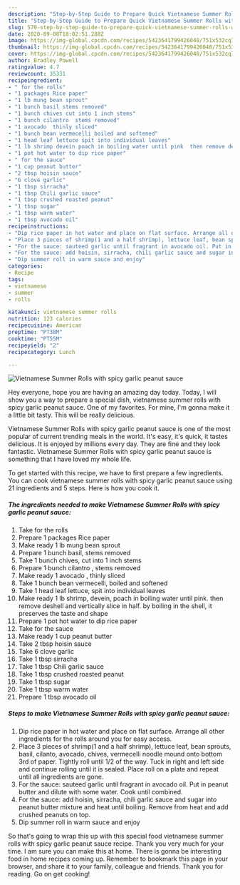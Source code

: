 ```yaml
---
description: "Step-by-Step Guide to Prepare Quick Vietnamese Summer Rolls with spicy garlic peanut sauce"
title: "Step-by-Step Guide to Prepare Quick Vietnamese Summer Rolls with spicy garlic peanut sauce"
slug: 570-step-by-step-guide-to-prepare-quick-vietnamese-summer-rolls-with-spicy-garlic-peanut-sauce
date: 2020-09-08T18:02:51.288Z
image: https://img-global.cpcdn.com/recipes/5423641799426048/751x532cq70/vietnamese-summer-rolls-with-spicy-garlic-peanut-sauce-recipe-main-photo.jpg
thumbnail: https://img-global.cpcdn.com/recipes/5423641799426048/751x532cq70/vietnamese-summer-rolls-with-spicy-garlic-peanut-sauce-recipe-main-photo.jpg
cover: https://img-global.cpcdn.com/recipes/5423641799426048/751x532cq70/vietnamese-summer-rolls-with-spicy-garlic-peanut-sauce-recipe-main-photo.jpg
author: Bradley Powell
ratingvalue: 4.7
reviewcount: 35331
recipeingredient:
- " for the rolls"
- "1 packages Rice paper"
- "1 lb mung bean sprout"
- "1 bunch basil stems removed"
- "1 bunch chives cut into 1 inch stems"
- "1 bunch cilantro  stems removed"
- "1 avocado  thinly sliced"
- "1 bunch bean vermecelli boiled and softened"
- "1 head leaf lettuce spit into individual leaves"
- "1 lb shrimp devein poach in boiling water until pink  then remove deshell and vertically slice in half by boiling in the shell it preserves the taste and shape"
- "1 pot hot water to dip rice paper"
- " for the sauce"
- "1 cup peanut butter"
- "2 tbsp hoisin sauce"
- "6 clove garlic"
- "1 tbsp sirracha"
- "1 tbsp Chili garlic sauce"
- "1 tbsp crushed roasted peanut"
- "1 tbsp sugar"
- "1 tbsp warm water"
- "1 tbsp avocado oil"
recipeinstructions:
- "Dip rice paper in hot water and place on flat surface. Arrange all other ingredients for the rolls around you for easy access."
- "Place 3 pieces of shrimp(1 and a half shrimp), lettuce leaf, bean sprouts, basil, cilanto, avocado, chives, vermecelli noodle mound onto bottom 3rd of paper. Tightly roll until 1/2 of the way. Tuck in right and left side and continue rolling until it is sealed. Place roll on a plate and repeat until all ingredients are gone."
- "For the sauce: sauteed garlic until fragrant in avocado oil. Put in peanut butter and dilute with some water. Cook until combined."
- "For the sauce: add hoisin, sirracha, chili garlic sauce and sugar into peanut butter mixture and heat until boiling. Remove from heat and add crushed peanuts on top."
- "Dip summer roll in warm sauce and enjoy"
categories:
- Recipe
tags:
- vietnamese
- summer
- rolls

katakunci: vietnamese summer rolls 
nutrition: 123 calories
recipecuisine: American
preptime: "PT38M"
cooktime: "PT55M"
recipeyield: "2"
recipecategory: Lunch

---
```



![Vietnamese Summer Rolls with spicy garlic peanut sauce](https://img-global.cpcdn.com/recipes/5423641799426048/751x532cq70/vietnamese-summer-rolls-with-spicy-garlic-peanut-sauce-recipe-main-photo.jpg)

Hey everyone, hope you are having an amazing day today. Today, I will show you a way to prepare a special dish, vietnamese summer rolls with spicy garlic peanut sauce. One of my favorites. For mine, I'm gonna make it a little bit tasty. This will be really delicious.

Vietnamese Summer Rolls with spicy garlic peanut sauce is one of the most popular of current trending meals in the world. It's easy, it's quick, it tastes delicious. It is enjoyed by millions every day. They are fine and they look fantastic. Vietnamese Summer Rolls with spicy garlic peanut sauce is something that I have loved my whole life.




To get started with this recipe, we have to first prepare a few ingredients. You can cook vietnamese summer rolls with spicy garlic peanut sauce using 21 ingredients and 5 steps. Here is how you cook it.

<!--inarticleads1-->

##### The ingredients needed to make Vietnamese Summer Rolls with spicy garlic peanut sauce:

1. Take  for the rolls
1. Prepare 1 packages Rice paper
1. Make ready 1 lb mung bean sprout
1. Prepare 1 bunch basil, stems removed
1. Take 1 bunch chives, cut into 1 inch stems
1. Prepare 1 bunch cilantro , stems removed
1. Make ready 1 avocado , thinly sliced
1. Take 1 bunch bean vermecelli, boiled and softened
1. Take 1 head leaf lettuce, spit into individual leaves
1. Make ready 1 lb shrimp, devein, poach in boiling water until pink.  then remove deshell and vertically slice in half. by boiling in the shell, it preserves the taste and shape
1. Prepare 1 pot hot water to dip rice paper
1. Take  for the sauce
1. Make ready 1 cup peanut butter
1. Take 2 tbsp hoisin sauce
1. Take 6 clove garlic
1. Take 1 tbsp sirracha
1. Take 1 tbsp Chili garlic sauce
1. Take 1 tbsp crushed roasted peanut
1. Take 1 tbsp sugar
1. Take 1 tbsp warm water
1. Prepare 1 tbsp avocado oil




<!--inarticleads2-->

##### Steps to make Vietnamese Summer Rolls with spicy garlic peanut sauce:

1. Dip rice paper in hot water and place on flat surface. Arrange all other ingredients for the rolls around you for easy access.
1. Place 3 pieces of shrimp(1 and a half shrimp), lettuce leaf, bean sprouts, basil, cilanto, avocado, chives, vermecelli noodle mound onto bottom 3rd of paper. Tightly roll until 1/2 of the way. Tuck in right and left side and continue rolling until it is sealed. Place roll on a plate and repeat until all ingredients are gone.
1. For the sauce: sauteed garlic until fragrant in avocado oil. Put in peanut butter and dilute with some water. Cook until combined.
1. For the sauce: add hoisin, sirracha, chili garlic sauce and sugar into peanut butter mixture and heat until boiling. Remove from heat and add crushed peanuts on top.
1. Dip summer roll in warm sauce and enjoy




So that's going to wrap this up with this special food vietnamese summer rolls with spicy garlic peanut sauce recipe. Thank you very much for your time. I am sure you can make this at home. There is gonna be interesting food in home recipes coming up. Remember to bookmark this page in your browser, and share it to your family, colleague and friends. Thank you for reading. Go on get cooking!
